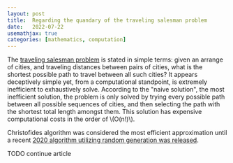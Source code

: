 ```yaml
---
layout: post
title:  Regarding the quandary of the traveling salesman problem
date:   2022-07-22
usemathjax: true
categories: [mathematics, computation]
---
```


The [traveling salesman problem](https://en.wikipedia.org/wiki/Travelling_salesman_problem) is stated in simple terms: given an arrange of cities, and traveling distances between pairs of cities, what is the shortest possible path to travel between all such cities? It appears deceptively simple yet, from a computational standpoint, is extremely inefficient to exhaustively solve. According to the "naive solution", the most inefficient solution, the problem is only solved by trying every possible path between all possible sequences of cities, and then selecting the path with the shortest total length amongst them. This solution has expensive computational costs in the order of \\(O(n!)\\).

Christofides algorithm was considered the most efficient approximation until a recent [2020 algorithm utilizing random generation was released](https://www.quantamagazine.org/computer-scientists-break-traveling-salesperson-record-20201008/).


TODO continue article
